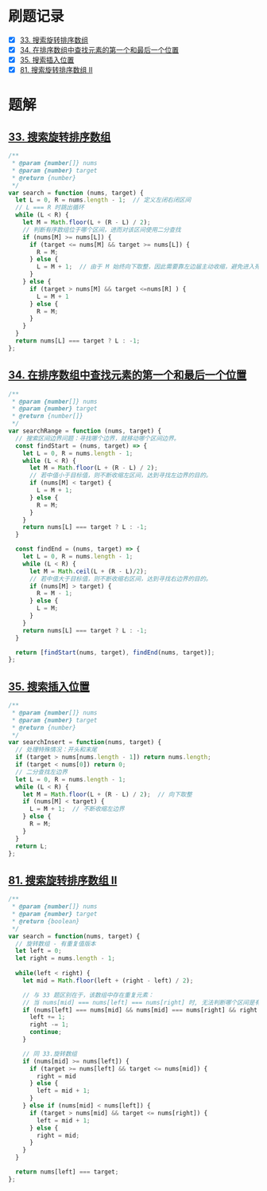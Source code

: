 # 刷题记录
- [x] <a href='#033'>33. 搜索旋转排序数组</a>
- [x] <a href='#034'>34. 在排序数组中查找元素的第一个和最后一个位置</a>
- [x] <a href='#035'>35. 搜索插入位置</a>
- [x] <a href='#081'>81. 搜索旋转排序数组 II</a>

# 题解
## <a id='033' href='https://leetcode-cn.com/problems/search-in-rotated-sorted-array/'>33. 搜索旋转排序数组</a>
```js
/**
 * @param {number[]} nums
 * @param {number} target
 * @return {number}
 */
var search = function (nums, target) {
  let L = 0, R = nums.length - 1;  // 定义左闭右闭区间
  // L === R 时跳出循环
  while (L < R) {
    let M = Math.floor(L + (R - L) / 2);
    // 判断有序数组位于哪个区间，进而对该区间使用二分查找
    if (nums[M] >= nums[L]) {
      if (target <= nums[M] && target >= nums[L]) {
        R = M;
      } else {
        L = M + 1;  // 由于 M 始终向下取整，因此需要靠左边届主动收缩，避免进入死循环
      }
    } else {
      if (target > nums[M] && target <=nums[R] ) {
        L = M + 1
      } else {
        R = M;
      }
    }
  }
  return nums[L] === target ? L : -1;
};
```

## <a id='034' href='https://leetcode-cn.com/problems/find-first-and-last-position-of-element-in-sorted-array/'>34. 在排序数组中查找元素的第一个和最后一个位置</a>
```js
/**
 * @param {number[]} nums
 * @param {number} target
 * @return {number[]}
 */
var searchRange = function (nums, target) {
  // 搜索区间边界问题：寻找哪个边界，就移动哪个区间边界。
  const findStart = (nums, target) => {
    let L = 0, R = nums.length - 1;
    while (L < R) {
      let M = Math.floor(L + (R - L) / 2);
      // 若中值小于目标值，则不断收缩左区间，达到寻找左边界的目的。
      if (nums[M] < target) {
        L = M + 1;
      } else {
        R = M;
      }
    }
    return nums[L] === target ? L : -1;
  }

  const findEnd = (nums, target) => {
    let L = 0, R = nums.length - 1;
    while (L < R) {
      let M = Math.ceil(L + (R - L)/2);
      // 若中值大于目标值，则不断收缩右区间，达到寻找右边界的目的。
      if (nums[M] > target) {
        R = M - 1;
      } else {
        L = M;
      }
    }
    return nums[L] === target ? L : -1;
  }

  return [findStart(nums, target), findEnd(nums, target)];
};
```


## <a id='035' href='https://leetcode-cn.com/problems/search-insert-position/'>35. 搜索插入位置</a>
```js
/**
 * @param {number[]} nums
 * @param {number} target
 * @return {number}
 */
var searchInsert = function(nums, target) {
  // 处理特殊情况：开头和末尾
  if (target > nums[nums.length - 1]) return nums.length;
  if (target < nums[0]) return 0;
  // 二分查找左边界
  let L = 0, R = nums.length - 1;
  while (L < R) {
    let M = Math.floor(L + (R - L) / 2);  // 向下取整
    if (nums[M] < target) {
      L = M + 1;  // 不断收缩左边界
    } else {
      R = M;
    }
  }
  return L;
};
```


## <a id='081' href='https://leetcode-cn.com/problems/search-in-rotated-sorted-array-ii/'>81. 搜索旋转排序数组 II</a>
```js
/**
 * @param {number[]} nums
 * @param {number} target
 * @return {boolean}
 */
var search = function(nums, target) {
  // 旋转数组 - 有重复值版本
  let left = 0;
  let right = nums.length - 1;
  
  while(left < right) {
    let mid = Math.floor(left + (right - left) / 2);

    // 与 33 题区别在于，该数组中存在重复元素：
    // 当 nums[mid] === nums[left] === nums[right] 时, 无法判断哪个区间是有序的, 因此只需要跳过该情况, 两端同时收缩区间即可;
    if (nums[left] === nums[mid] && nums[mid] === nums[right] && right - left > 1) {
      left += 1;
      right -= 1;
      continue;
    }

    // 同 33.旋转数组
    if (nums[mid] >= nums[left]) {
      if (target >= nums[left] && target <= nums[mid]) {
        right = mid
      } else {
        left = mid + 1;
      }
    } else if (nums[mid] < nums[left]) {
      if (target > nums[mid] && target <= nums[right]) {
        left = mid + 1;
      } else {
        right = mid;
      }
    }
  }

  return nums[left] === target;
};
```
